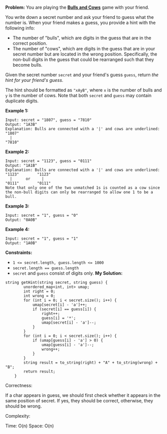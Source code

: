 **Problem:**
You are playing the **[Bulls and Cows](https://en.wikipedia.org/wiki/Bulls_and_Cows)** game with your friend.

You write down a secret number and ask your friend to guess what the number is. When your friend makes a guess, you provide a hint with the following info:

- The number of "bulls", which are digits in the guess that are in the correct position.
- The number of "cows", which are digits in the guess that are in your secret number but are located in the wrong position. Specifically, the non-bull digits in the guess that could be rearranged such that they become bulls.

Given the secret number `secret` and your friend's guess `guess`, return *the hint for your friend's guess*.

The hint should be formatted as `"xAyB"`, where `x` is the number of bulls and `y` is the number of cows. Note that both `secret` and `guess` may contain duplicate digits.

 

**Example 1:**

```
Input: secret = "1807", guess = "7810"
Output: "1A3B"
Explanation: Bulls are connected with a '|' and cows are underlined:
"1807"
  |
"7810"
```

**Example 2:**

```
Input: secret = "1123", guess = "0111"
Output: "1A1B"
Explanation: Bulls are connected with a '|' and cows are underlined:
"1123"        "1123"
  |      or     |
"0111"        "0111"
Note that only one of the two unmatched 1s is counted as a cow since the non-bull digits can only be rearranged to allow one 1 to be a bull.
```

**Example 3:**

```
Input: secret = "1", guess = "0"
Output: "0A0B"
```

**Example 4:**

```
Input: secret = "1", guess = "1"
Output: "1A0B"
```

 

**Constraints:**

- `1 <= secret.length, guess.length <= 1000`
- `secret.length == guess.length`
- `secret` and `guess` consist of digits only.
**My Solution:**
```
string getHint(string secret, string guess) {
        unordered_map<int, int> umap;
        int right = 0;
        int wrong = 0;
        for (int i = 0; i < secret.size(); i++) {
            umap[secret[i] - 'a']++;
            if (secret[i] == guess[i]) {
                right++;
                guess[i] = '*';
                umap[secret[i] - 'a']--;
            }
        }
        for (int i = 0; i < secret.size(); i++) {
            if (umap[guess[i] - 'a'] > 0) {
                umap[guess[i] - 'a']--;
                wrong++;
            }
        }
        string result = to_string(right) + "A" + to_string(wrong) + "B";
        return result;
    }
```
Correctness:

If a char appears in guess, we should first check whether it appears in the same position of secret. If yes, they should be correct, otherwise, they should be wrong.

Complexity:

Time: O(n)
Space: O(n)